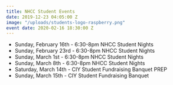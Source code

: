 ```yaml
---
title: NHCC Student Events
date: 2019-12-23 04:05:00 Z
image: "/uploads/students-logo-raspberry.png"
event date: 2020-02-16 18:30:00 Z
---
```


* Sunday, February 16th - 6:30-8pm NHCC Student Nights
* Sunday, February 23rd - 6:30-8pm NHCC Student Nights
* Sunday, March 1st     - 6:30-8pm NHCC Student Nights
* Sunday, March 8th     - 6:30-8pm NHCC Student Nights
* Saturday, March 14th  - CIY Student Fundraising Banquet PREP
* Sunday, March 15th    - CIY Student Fundraising Banquet
